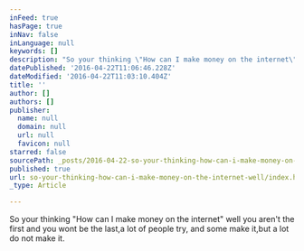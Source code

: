 ```yaml
---
inFeed: true
hasPage: true
inNav: false
inLanguage: null
keywords: []
description: "So your thinking \"How can I make money on the internet\" well you aren't the first and you wont be the last,a lot of people try, and some make it,but a lot do not make it."
datePublished: '2016-04-22T11:06:46.228Z'
dateModified: '2016-04-22T11:03:10.404Z'
title: ''
author: []
authors: []
publisher:
  name: null
  domain: null
  url: null
  favicon: null
starred: false
sourcePath: _posts/2016-04-22-so-your-thinking-how-can-i-make-money-on-the-internet-well.md
published: true
url: so-your-thinking-how-can-i-make-money-on-the-internet-well/index.html
_type: Article

---
```

So your thinking "How can I make money on the internet" well you aren't the first and you wont be the last,a lot of people try, and some make it,but a lot do not make it.
